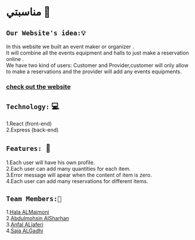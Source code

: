 # مناسبتي 🎊

## `Our Website's idea:💡`
In this website we built an event maker or organizer .<br>
It will combine all the events equipment and halls to just make a reservation online .<br>
We have two kind of users: Customer and Provider,customer will only allow to make a reservations and the provider will add any events equipments.
### [check out the website](https://finalproject4.github.io/front-end-repo/)
## `Technology:`  💻
1.React (front-end)<br>
2.Express (back-end)

## `Features: `📌
1.Each user will have his own profile.<br>
2.Each user can add many quantities for each item.<br>
3.Error message will apear when the content of item is zero.<br>
4.Each user can add many reservations for different items.


## `Team Members:👥`
1.[Hala ALMaimoni](https://github.com/hala-almaimon)<br>
2.[Abdulmohsin AlSharhan](https://github.com/Abdulmohsin1994)<br>
3.[Anfal ALjaferi](https://github.com/anfaljay)<br>
4.[Saja ALGadhi]( https://github.com/sajaalgadhi)

